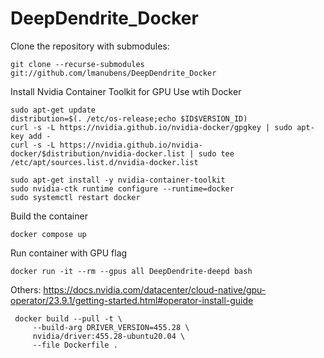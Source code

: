 # DeepDendrite_Docker

Clone the repository with submodules:

```
git clone --recurse-submodules git://github.com/lmanubens/DeepDendrite_Docker
```

Install Nvidia Container Toolkit for GPU Use wtih Docker
```
sudo apt-get update
distribution=$(. /etc/os-release;echo $ID$VERSION_ID)
curl -s -L https://nvidia.github.io/nvidia-docker/gpgkey | sudo apt-key add -
curl -s -L https://nvidia.github.io/nvidia-docker/$distribution/nvidia-docker.list | sudo tee /etc/apt/sources.list.d/nvidia-docker.list

sudo apt-get install -y nvidia-container-toolkit
sudo nvidia-ctk runtime configure --runtime=docker
sudo systemctl restart docker
```

Build the container
```
docker compose up
```

Run container with GPU flag  
```
docker run -it --rm --gpus all DeepDendrite-deepd bash
```

Others:
https://docs.nvidia.com/datacenter/cloud-native/gpu-operator/23.9.1/getting-started.html#operator-install-guide
```
 docker build --pull -t \
     --build-arg DRIVER_VERSION=455.28 \
     nvidia/driver:455.28-ubuntu20.04 \
     --file Dockerfile .
```